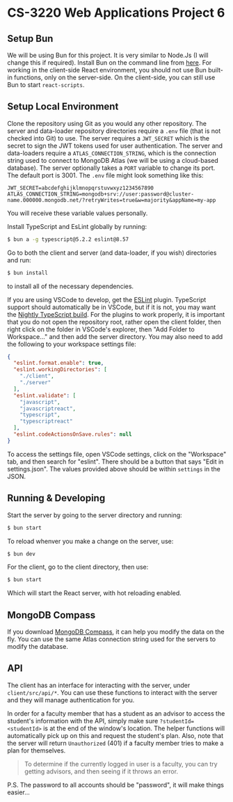 # CS-3220 Web Applications Project 6

## Setup Bun

We will be using Bun for this project. It is very similar to Node.Js (I will change this if required). Install Bun on the command line from [here](https://bun.sh/). For working in the client-side React environment, you should not use Bun built-in functions, only on the server-side. On the client-side, you can still use Bun to start `react-scripts`.

## Setup Local Environment

Clone the repository using Git as you would any other repository. The server and data-loader repository directories require a `.env` file (that is not checked into Git) to use. The server requires a `JWT_SECRET` which is the secret to sign the JWT tokens used for user authentication. The server and data-loaders require a `ATLAS_CONNECTION_STRING`, which is the connection string used to connect to MongoDB Atlas (we will be using a cloud-based database). The server optionally takes a `PORT` variable to change its port. The default port is 3001. The `.env` file might look something like this:

```.env
JWT_SECRET=abcdefghijklmnopqrstuvwxyz1234567890
ATLAS_CONNECTION_STRING=mongodb+srv://user:password@cluster-name.000000.mongodb.net/?retryWrites=true&w=majority&appName=my-app
```


You will receive these variable values personally.

Install TypeScript and EsLint globally by running:

```sh
$ bun a -g typescript@5.2.2 eslint@8.57
```

Go to both the client and server (and data-loader, if you wish) directories and run:

```sh
$ bun install
```

to install all of the necessary dependencies.

If you are using VSCode to develop, get the [ESLint](https://marketplace.visualstudio.com/items?itemName=dbaeumer.vscode-eslint) plugin. TypeScript support should automatically be in VSCode, but if it is not, you may want the [Nightly TypeScript build](https://marketplace.visualstudio.com/items?itemName=ms-vscode.vscode-typescript-next). For the plugins to work properly, it is important that you do not open the repository root, rather open the client folder, then right click on the folder in VSCode's explorer, then "Add Folder to Workspace..." and then add the server directory. You may also need to add the following to your workspace settings file:

```json
{
  "eslint.format.enable": true,
  "eslint.workingDirectories": [
    "./client",
    "./server"
  ],
  "eslint.validate": [
    "javascript",
    "javascriptreact",
    "typescript",
    "typescriptreact"
  ],
  "eslint.codeActionsOnSave.rules": null
}  
```

To access the settings file, open VSCode settings, click on the "Workspace" tab, and then search for "eslint". There should be a button that says "Edit in settings.json". The values provided above should be within `settings` in the JSON.

## Running & Developing

Start the server by going to the server directory and running:

```sh
$ bun start
```

To reload whenver you make a change on the server, use:

```sh
$ bun dev
```

For the client, go to the client directory, then use:

```sh
$ bun start
```

Which will start the React server, with hot reloading enabled.

## MongoDB Compass

If you download [MongoDB Compass](https://www.mongodb.com/products/tools/compass), it can help you modify the data on the fly. You can use the same Atlas connection string used for the servers to modify the database.

## API

The client has an interface for interacting with the server, under `client/src/api/*`. You can use these functions to interact with the server and they will manage authentication for you.

In order for a faculty member that has a student as an advisor to access the student's information with the API, simply make sure `?studentId=<studentId>` is at the end of the window's location. The helper functions will automatically pick up on this and request the student's plan. Also, note that the server will return `Unauthorized` (401) if a faculty member tries to make a plan for themselves.

> To determine if the currently logged in user is a faculty, you can try getting advisors, and then seeing if it throws an error.

P.S. The password to all accounts should be "password", it will make things easier...
